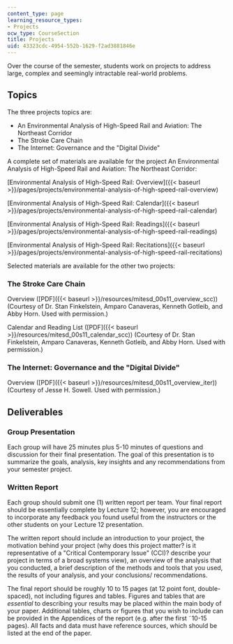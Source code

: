 ```yaml
---
content_type: page
learning_resource_types:
- Projects
ocw_type: CourseSection
title: Projects
uid: 43323cdc-4954-552b-1629-f2ad3881846e
---
```


Over the course of the semester, students work on projects to address large, complex and seemingly intractable real-world problems.

Topics
------

The three projects topics are:

*   An Environmental Analysis of High-Speed Rail and Aviation: The Northeast Corridor
*   The Stroke Care Chain
*   The Internet: Governance and the "Digital Divide"

A complete set of materials are available for the project An Environmental Analysis of High-Speed Rail and Aviation: The Northeast Corridor:

[Environmental Analysis of High-Speed Rail: Overview]({{< baseurl >}}/pages/projects/environmental-analysis-of-high-speed-rail-overview)

[Environmental Analysis of High-Speed Rail: Calendar]({{< baseurl >}}/pages/projects/environmental-analysis-of-high-speed-rail-calendar)

[Environmental Analysis of High-Speed Rail: Readings]({{< baseurl >}}/pages/projects/environmental-analysis-of-high-speed-rail-readings)

[Environmental Analysis of High-Speed Rail: Recitations]({{< baseurl >}}/pages/projects/environmental-analysis-of-high-speed-rail-recitations)

Selected materials are available for the other two projects:

### The Stroke Care Chain

Overview ([PDF]({{< baseurl >}}/resources/mitesd_00s11_overview_scc)) (Courtesy of Dr. Stan Finkelstein, Amparo Canaveras, Kenneth Gotleib, and Abby Horn. Used with permission.)

Calendar and Reading List ([PDF]({{< baseurl >}}/resources/mitesd_00s11_calendar_scc)) (Courtesy of Dr. Stan Finkelstein, Amparo Canaveras, Kenneth Gotleib, and Abby Horn. Used with permission.)

### The Internet: Governance and the "Digital Divide"

Overview ([PDF]({{< baseurl >}}/resources/mitesd_00s11_overview_iter)) (Courtesy of Jesse H. Sowell. Used with permission.)

Deliverables
------------

### Group Presentation

Each group will have 25 minutes plus 5-10 minutes of questions and discussion for their final presentation. The goal of this presentation is to summarize the goals, analysis, key insights and any recommendations from your semester project.

### Written Report

Each group should submit one (1) written report per team. Your final report should be essentially complete by Lecture 12; however, you are encouraged to incorporate any feedback you found useful from the instructors or the other students on your Lecture 12 presentation.

The written report should include an introduction to your project, the motivation behind your project (why does this project matter? is it representative of a "Critical Contemporary Issue" (CCI)? describe your project in terms of a broad systems view), an overview of the analysis that you conducted, a brief description of the methods and tools that you used, the results of your analysis, and your conclusions/ recommendations.

The final report should be roughly 10 to 15 pages (at 12 point font, double-spaced), not including figures and tables. Figures and tables that are _essential_ to describing your results may be placed within the main body of your paper. Additional tables, charts or figures that you wish to include can be provided in the Appendices of the report (e.g. after the first ˜10-15 pages). All facts and data must have reference sources, which should be listed at the end of the paper.